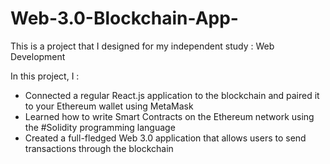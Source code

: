 # Web-3.0-Blockchain-App-


This is a project that I designed for my independent study : Web Development 

In this project, I :
- Connected a regular React.js application to the blockchain and paired it to your Ethereum wallet using MetaMask
- Learned how to write Smart Contracts on the Ethereum network using the #Solidity programming language
- Created a full-fledged Web 3.0 application that allows users to send transactions through the blockchain

